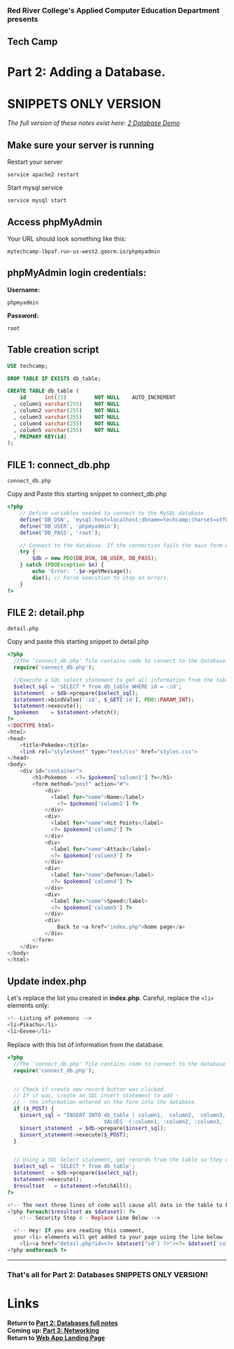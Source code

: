 ### Red River College's Applied Computer Education Department presents
## Tech Camp
# Part 2: Adding a Database.  
# SNIPPETS ONLY VERSION

*The full version of these notes exist here: [2 Database Demo](../2%20Database%20Demo.md)*

## Make sure your server is running
Restart your server
```
service apache2 restart
```

Start mysql service
```
service mysql start
```

## Access phpMyAdmin
Your URL should look something like this:
```
mytechcamp-lbpaf.run-us-west2.goorm.io/phpmyadmin
```

## phpMyAdmin login credentials:

**Username:**
```
phpmyadmin
```

**Password:**
```
root
```

## Table creation script
``` sql
USE techcamp;

DROP TABLE IF EXISTS db_table;

CREATE TABLE db_table (
    id 		int(11)			NOT NULL	AUTO_INCREMENT
  , column1	varchar(255)	NOT NULL
  , column2	varchar(255)	NOT NULL
  , column3	varchar(255)	NOT NULL
  , column4	varchar(255)	NOT NULL
  , column5	varchar(255)	NOT NULL
  , PRIMARY KEY(id)
);
```

## FILE 1: connect_db.php
```
connect_db.php
```

Copy and Paste this starting snippet to connect_db.php
``` php
<?php
    // Define variables needed to connect to the MySQL database
    define('DB_DSN', 'mysql:host=localhost;dbname=techcamp;charset=utf8');
    define('DB_USER', 'phpmyadmin');
    define('DB_PASS', 'root');

    // Connect to the database. If the connection fails the main form will not display
    try {
        $db = new PDO(DB_DSN, DB_USER, DB_PASS);
    } catch (PDOException $e) {
        echo 'Error: '.$e->getMessage();
        die(); // Force execution to stop on errors.
    }
?>
```

## FILE 2: detail.php
```
detail.php
```

Copy and paste this starting snippet to detail.php
``` php
<?php
  //The 'connect_db.php' file contains code to connect to the database
  require('connect_db.php');

  //Execute a SQL select statement to get all information from the table
  $select_sql = 'SELECT * from db_table WHERE id = :id';
  $statement  = $db->prepare($select_sql);
  $statement->bindValue(':id', $_GET['id'], PDO::PARAM_INT);
  $statement->execute();
  $pokemon    = $statement->fetch();
?>
<!DOCTYPE html>
<html>
<head>
	<title>Pokedex</title>
	<link rel="stylesheet" type="text/css" href="styles.css">
</head>
<body>
	<div id="container">
		<h1>Pokemon - <?= $pokemon['column1'] ?></h1>
		<form method="post" action="#">
		    <div>
		      <label for="name">Name</label>
		    	<?= $pokemon['column1'] ?>
		    </div>
		    <div>
		      <label for="name">Hit Points</label>
		      <?= $pokemon['column2'] ?>
		    </div>
		    <div>
		      <label for="name">Attack</label>
		      <?= $pokemon['column3'] ?>
		    </div>
		    <div>
		      <label for="name">Defense</label>
		      <?= $pokemon['column4'] ?>
		    </div>
		    <div>
		      <label for="name">Speed</label>
		      <?= $pokemon['column5'] ?>
		    </div>
		    <div>
		    	Back to <a href="index.php">home page</a>
		    </div>
		</form>
	</div>
</body>
</html>
```

## Update index.php
Let's replace the list you created in **index.php**. Careful, replace the `<li>` elements only:
``` php
<!--Listing of pokemons -->
<li>Pikachu</li>
<li>Eevee</li>
```

Replace with this list of information from the database.
``` php
<?php
  //The 'connect_db.php' file contains code to connect to the database
  require('connect_db.php');


  // Check if create new record button was clicked.
  // If it was, create an SQL insert statement to add -
  // - the information entered on the form into the database.
  if ($_POST) {
    $insert_sql = "INSERT INTO db_table ( column1,  column2,  column3,  column4,  column5 )
                               VALUES  (:column1, :column2, :column3, :column4, :column5 )";
    $insert_statement  = $db->prepare($insert_sql);
    $insert_statement->execute($_POST);
  }


  // Using a SQL Select statement, get records from the table so they can be displayed on the form.
  $select_sql = 'SELECT * from db_table';
  $statement  = $db->prepare($select_sql);
  $statement->execute();
  $resultset   = $statement->fetchAll();
?>

<!-- The next three lines of code will cause all data in the table to be displayed on the form -->
<?php foreach($resultset as $dataset): ?>
	<!-- Security Step 4 - Replace Line Below -->

  <!-- Hey! If you are reading this comment,
  your <li> elements will get added to your page using the line below -->
	<li><a href="detail.php?id=<?= $dataset['id'] ?>"><?= $dataset['column1'] ?></a></li>
<?php endforeach ?>
```

---
### That's all for Part 2: Databases SNIPPETS ONLY VERSION!
# Links
**Return to [Part 2: Databases full notes](../2%20Database%20Demo.md)**  
**Coming up: [Part 3: Networking](3%20Networking%20Demo.md)**  
**Return to [Web App Landing Page](../../README.md)**
